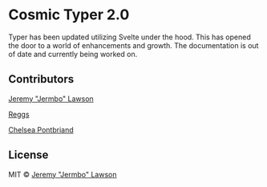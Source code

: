 # Cosmic Typer 2.0

Typer has been updated utilizing Svelte under the hood. This has opened the door to a world of enhancements and growth. The documentation is out of date and currently being worked on.

## Contributors

[Jeremy "Jermbo" Lawson](https://github.com/jermbo)

[Reggs](https://github.com/reggs)

[Chelsea Pontbriand](https://github.com/ChelseaPontbriand)

## License

MIT © [Jeremy "Jermbo" Lawson](https://github.com/jermbo)
